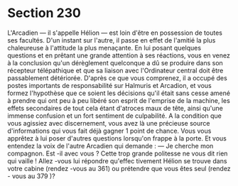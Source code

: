 # Section 230

L'Arcadien — il s'appelle Hélion — est loin d'être en possession
de toutes ses facultés. D'un instant sur l'autre, il passe en effet de
l'amitié la plus chaleureuse à l'attitude la plus menaçante. En lui
posant quelques questions et en prêtant une grande attention à
ses réactions, vous en venez à la conclusion qu'un dérèglement
quelconque a dû se produire dans son récepteur télépathique et
que sa liaison avec l'Ordinateur central doit être passablement
détériorée. D'après ce que vous comprenez, il a occupé des postes
importants de responsabilité sur Halmuris et Arcadion, et vous
formez l'hypothèse que ce soient les décisions qu'il était sans
cesse amené à prendre qui ont peu à peu libéré son esprit de
l'emprise de la machine, les effets secondaires de tout cela étant
d'atroces maux de tête, ainsi qu'une immense confusion et un
fort sentiment de culpabilité. A la condition que vous agissiez
avec discernement, vous avez là une précieuse source
d'informations qui vous fait déjà gagner  1 point de  chance.
Vous vous apprêtez à lui poser d'autres questions lorsqu'on
frappe à la porte. Et vous entendez la voix de l'autre Arcadien qui
demande : — Je cherche mon compagnon. Est -il avec vous ?
Cette trop grande politesse ne vous dit rien qui vaille ! Allez -vous
lui répondre qu'effec tivement Hélion se trouve dans votre cabine
(rendez -vous au 361) ou prétendre que vous êtes seul (rendez -
vous au 379 )?